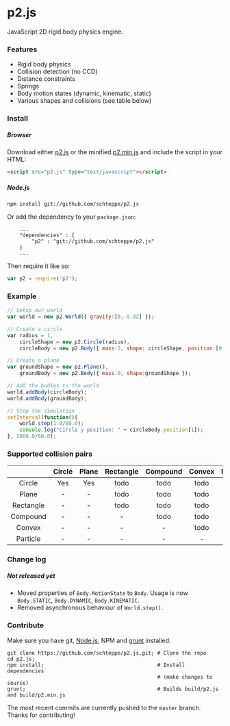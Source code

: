 p2.js
=====

JavaScript 2D rigid body physics engine.

### Features
* Rigid body physics
* Collision detection (no CCD)
* Distance constraints
* Springs
* Body motion states (dynamic, kinematic, static)
* Various shapes and collisions (see table below)

### Install
##### Browser
Download either [p2.js](build/p2.js) or the minified [p2.min.js](build/p2.min.js) and include the script in your HTML:
```html
<script src="p2.js" type="text/javascript"></script>
```
##### Node.js
```
npm install git://github.com/schteppe/p2.js
```
Or add the dependency to your ```package.json```:
```
    ...
    "dependencies" : {
        "p2" : "git://github.com/schteppe/p2.js"
    }
    ...
```
Then require it like so:
```js
var p2 = require('p2');
```

### Example
```js
// Setup our world
var world = new p2.World({ gravity:[0,-9.82] });

// Create a circle
var radius = 1,
    circleShape = new p2.Circle(radius),
    circleBody = new p2.Body({ mass:5, shape: circleShape, position:[0,10] });

// Create a plane
var groundShape = new p2.Plane(),
    groundBody = new p2.Body({ mass:0, shape:groundShape });

// Add the bodies to the world
world.addBody(circleBody);
world.addBody(groundBody);

// Step the simulation
setInterval(function(){
    world.step(1.0/60.0);
    console.log("Circle y position: " + circleBody.position[1]);
}, 1000.0/60.0);
```

### Supported collision pairs
|           | Circle | Plane | Rectangle | Compound | Convex  | Particle |
| :-------: |:------:|:-----:|:---------:|:--------:|:-------:|:--------:|
| Circle    | Yes    | Yes   | todo      | todo     | todo    | todo     |
| Plane     | -      | -     | todo      | todo     | todo    | todo     |
| Rectangle | -      | -     | todo      | todo     | todo    | todo     |
| Compound  | -      | -     | -         | todo     | todo    | todo     |
| Convex    | -      | -     | -         | -        | todo    | todo     |
| Particle  | -      | -     | -         | -        | -       | -        |

### Change log
##### Not released yet

* Moved properties of ```Body.MotionState``` to ```Body```. Usage is now ```Body.STATIC```, ```Body.DYNAMIC```, ```Body.KINEMATIC```.
* Removed asynchronous behaviour of ```World.step()```.

### Contribute
Make sure you have git, [Node.js](http://nodejs.org), NPM and [grunt](http://gruntjs.com/) installed.
```
git clone https://github.com/schteppe/p2.js.git; # Clone the repo
cd p2.js;
npm install;                                     # Install dependencies
                                                 # (make changes to source)
grunt;                                           # Builds build/p2.js and build/p2.min.js
```
The most recent commits are currently pushed to the ```master``` branch. Thanks for contributing!
